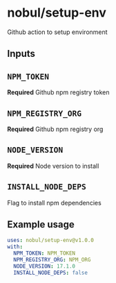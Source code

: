 # nobul/setup-env

Github action to setup environment

## Inputs

## `NPM_TOKEN`

**Required** Github npm registry token

## `NPM_REGISTRY_ORG`

**Required** Github npm registry org

## `NODE_VERSION`

**Required** Node version to install

## `INSTALL_NODE_DEPS`

Flag to install npm dependencies

## Example usage

```yml
uses: nobul/setup-env@v1.0.0
with:
  NPM_TOKEN: NPM_TOKEN
  NPM_REGISTRY_ORG: NPM_ORG
  NODE_VERSION: 17.1.0
  INSTALL_NODE_DEPS: false
```
